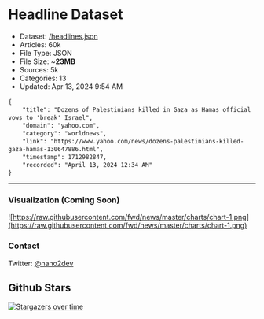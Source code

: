 # Headline Dataset

- Dataset: [/headlines.json](https://raw.githubusercontent.com/fwd/news/master/headlines.json) 
- Articles: 60k
- File Type: JSON
- File Size: ~**23MB**
- Sources: 5k
- Categories: 13
- Updated: Apr 13, 2024 9:54 AM

```
{
    "title": "Dozens of Palestinians killed in Gaza as Hamas official vows to 'break' Israel",
    "domain": "yahoo.com",
    "category": "worldnews",
    "link": "https://www.yahoo.com/news/dozens-palestinians-killed-gaza-hamas-130647886.html",
    "timestamp": 1712982847,
    "recorded": "April 13, 2024 12:34 AM"
}
```

---

### Visualization (Coming Soon)

![https://raw.githubusercontent.com/fwd/news/master/charts/chart-1.png](https://raw.githubusercontent.com/fwd/news/master/charts/chart-1.png)

### Contact 

Twitter: [@nano2dev](https://twitter.com/nano2dev)

## Github Stars

[![Stargazers over time](https://starchart.cc/fwd/news.svg)](https://starchart.cc/fwd/news)
